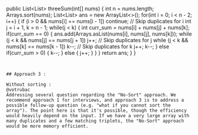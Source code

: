 public List<List<Integer>> threeSum(int[] nums) {
int n = nums.length;
Arrays.sort(nums);
List<List<Integer>> ans = new ArrayList<>();
for(int i = 0; i < n - 2; i++) {
if (i > 0 && nums[i] == nums[i - 1]) continue; // Skip duplicates for i
int j = i + 1, k = n - 1;
while(j < k) {
int curr_sum = nums[i] + nums[j] + nums[k];
if(curr_sum == 0) {
ans.add(Arrays.asList(nums[i], nums[j], nums[k]));
while (j < k && nums[j] == nums[j + 1]) j++; // Skip duplicates for j
while (j < k && nums[k] == nums[k - 1]) k--; // Skip duplicates for k
j++;
k--;
} else if(curr_sum > 0) {
k--;
} else {
j++;
}
}
}
return ans;
}
}
​
```
​
​
## Approach 3 :
​
Without sorting :
@votrubac
Addressing several question regarding the "No-Sort" approach. We recommend approach 1 for interviews, and approach 3 is to address a possible follow-up question (e.g. "what if you cannot sort the array"). The point here is that it's possible, though the efficiency would heavily depend on the input. If we have a very large array with many duplicates and a few matching triplets, the "No-Sort" approach would be more memory efficient.
​
​
​
